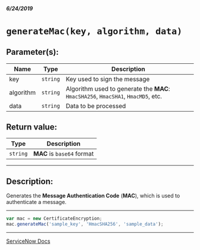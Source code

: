 ##### 6/24/2019
# `generateMac(key, algorithm, data)`

## Parameter(s):
| Name | Type | Description |
|---|---|---|
| key | `string` | Key used to sign the message |
| algorithm | `string` | Algorithm used to generate the **MAC**: `HmacSHA256`, `HmacSHA1`, `HmacMD5`, etc. |
| data | `string` | Data to be processed |

## Return value:
| Type | Description |
|---|---|
| `string` | **MAC** is `base64` format |

---

## Description:
Generates the **Message Authentication Code** (**MAC**), which is used to authenticate a message.

---

```js
var mac = new CertificateEncryption;
mac.generateMac('sample_key', 'HmacSHA256', 'sample_data');
```

---

[ServiceNow Docs](https://developer.servicenow.com/app.do#!/api_doc?v=madrid&id=r_SCE-generateMac_S_S_S)